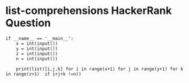 # list-comprehensions HackerRank Question
```
if __name__ == '__main__':
    x = int(input())
    y = int(input())
    z = int(input())
    n = int(input())
    
    print(list([i,j,k] for i in range(x+1) for j in range(y+1) for k in range(z+1)  if i+j+k !=n))

```
